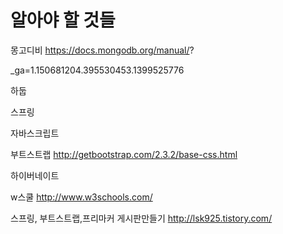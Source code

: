 # 알아야 할 것들


몽고디비
https://docs.mongodb.org/manual/?

_ga=1.150681204.395530453.1399525776

하둡

스프링

자바스크립트

부트스트랩
http://getbootstrap.com/2.3.2/base-css.html

하이버네이트

w스쿨
http://www.w3schools.com/

스프링, 부트스트랩,프리마커 게시판만들기
http://lsk925.tistory.com/
